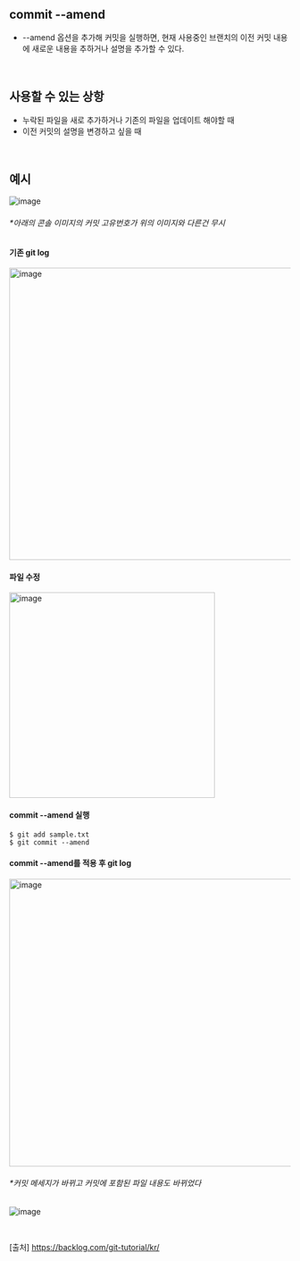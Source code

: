 ## commit --amend
- --amend 옵션을 추가해 커밋을 실행하면, 현재 사용중인 브랜치의 이전 커밋 내용에 새로운 내용을 추하거나 설명을 추가할 수 있다.
<br/>    

## 사용할 수 있는 상항
- 누락된 파일을 새로 추가하거나 기존의 파일을 업데이트 해야할 때
- 이전 커밋의 설명을 변경하고 싶을 때
<br/>

## 예시
![image](https://user-images.githubusercontent.com/57171304/185010079-2dd9c70b-e18a-4368-9bf8-a96682eedff7.png)
###### **아래의 콘솔 이미지의 커밋 고유번호가 위의 이미지와 다른건 무시*  
  
#### 기존 git log
<img width="523" alt="image" src="https://user-images.githubusercontent.com/57171304/185010758-988ee7ef-3da8-4bbd-b4e7-c04718ad5082.png">
  
#### 파일 수정
<img width="368" alt="image" src="https://user-images.githubusercontent.com/57171304/185013520-a2aaeeb5-47c8-4c66-928e-dc23fb4a61fa.png">
    
#### commit --amend 실행
```
$ git add sample.txt
$ git commit --amend
```
  
#### commit --amend를 적용 후 git log
<img width="515" alt="image" src="https://user-images.githubusercontent.com/57171304/185013745-d0c05cab-c440-40d0-9cb7-8ae4cb60d336.png">

###### **커밋 메세지가 바뀌고 커밋에 포함된 파일 내용도 바뀌었다*

![image](https://user-images.githubusercontent.com/57171304/185013880-81d2e693-9d6e-4ec7-af9b-acd1702ccec6.png)

<br>
  
[출처] https://backlog.com/git-tutorial/kr/  
